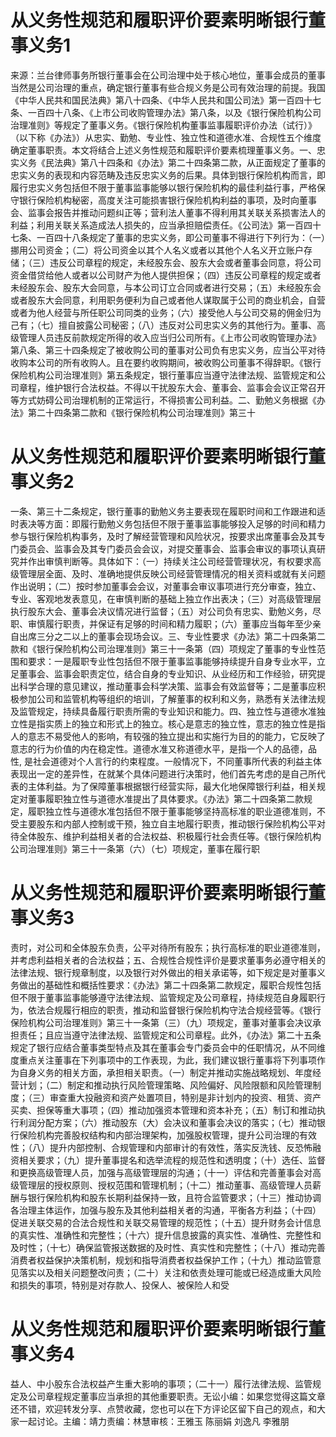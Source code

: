 # 从义务性规范和履职评价要素明晰银行董事义务1

来源：兰台律师事务所银行董事会在公司治理中处于核心地位，董事会成员的董事当然是公司治理的重点，确定银行董事有些合规义务是公司有效治理的前提。我国《中华人民共和国民法典》第八十四条、《中华人民共和国公司法》第一百四十七条、一百四十八条、《上市公司收购管理办法》第八条，以及《银行保险机构公司治理准则》等规定了董事义务。《银行保险机构董事监事履职评价办法（试行）》（以下称《办法》）从忠实、勤勉、专业性、独立性和道德水准、合规性五个维度确定董事职责。本文将结合上述义务性规范和履职评价要素梳理董事义务。一、忠实义务《民法典》第八十四条和《办法》第二十四条第二款，从正面规定了董事的忠实义务的表现和内容范畴及违反忠实义务的后果。具体到银行保险机构而言，即履行忠实义务包括但不限于董事监事能够以银行保险机构的最佳利益行事，严格保守银行保险机构秘密，高度关注可能损害银行保险机构利益的事项，及时向董事会、监事会报告并推动问题纠正等；营利法人董事不得利用其关联关系损害法人的利益；利用关联关系造成法人损失的，应当承担赔偿责任。《公司法》第一百四十七条、一百四十八条规定了董事的忠实义务，即公司董事不得进行下列行为：（一）挪用公司资金；（二）将公司资金以其个人名义或者以其他个人名义开立账户存储；（三）违反公司章程的规定，未经股东会、股东大会或者董事会同意，将公司资金借贷给他人或者以公司财产为他人提供担保；（四）违反公司章程的规定或者未经股东会、股东大会同意，与本公司订立合同或者进行交易；（五）未经股东会或者股东大会同意，利用职务便利为自己或者他人谋取属于公司的商业机会，自营或者为他人经营与所任职公司同类的业务；（六）接受他人与公司交易的佣金归为己有；（七）擅自披露公司秘密；（八）违反对公司忠实义务的其他行为。董事、高级管理人员违反前款规定所得的收入应当归公司所有。《上市公司收购管理办法》第八条、第三十四条规定了被收购公司的董事对公司负有忠实义务，应当公平对待收购本公司的所有收购人。且在要约收购期间，被收购公司董事不得辞职。《银行保险机构公司治理准则》第五条规定，银行董事应当遵守法律法规、监管规定和公司章程，维护银行合法权益。不得以干扰股东大会、董事会、监事会会议正常召开等方式妨碍公司治理机制的正常运行，不得损害公司利益。二、勤勉义务根据《办法》第二十四条第二款和《银行保险机构公司治理准则》第三十

# 从义务性规范和履职评价要素明晰银行董事义务2

一条、第三十二条规定，银行董事的勤勉义务主要表现在履职时间和工作跟进和适时表决等方面：即履行勤勉义务包括但不限于董事监事能够投入足够的时间和精力参与银行保险机构事务，及时了解经营管理和风险状况，按要求出席董事会及其专门委员会、监事会及其专门委员会会议，对提交董事会、监事会审议的事项认真研究并作出审慎判断等。具体如下：（一）持续关注公司经营管理状况，有权要求高级管理层全面、及时、准确地提供反映公司经营管理情况的相关资料或就有关问题作出说明；（二）按时参加董事会会议，对董事会审议事项进行充分审查，独立、专业、客观地发表意见，在审慎判断的基础上独立作出表决；（三）对高级管理层执行股东大会、董事会决议情况进行监督；（五）对公司负有忠实、勤勉义务，尽职、审慎履行职责，并保证有足够的时间和精力履职；（六）董事应当每年至少亲自出席三分之二以上的董事会现场会议。三、专业性要求《办法》第二十四条第二款和《银行保险机构公司治理准则》第三十一条第（四）项规定了董事的专业性范围和要求：一是履职专业性包括但不限于董事监事能够持续提升自身专业水平，立足董事会、监事会职责定位，结合自身的专业知识、从业经历和工作经验，研究提出科学合理的意见建议，推动董事会科学决策、监事会有效监督等；二是董事应积极参加公司和监管机构等组织的培训，了解董事的权利和义务，熟悉有关法律法规及监管规定，持续具备履行职责所需的专业知识和能力。四、独立性与道德水准独立性是指实质上的独立和形式上的独立。核心是意志的独立性，意志的独立性是指人的意志不易受他人的影响，有较强的独立提出和实施行为目的的能力，它反映了意志的行为价值的内在稳定性。道德水准又称道德水平，是指一个人的品德，品性, 是社会道德对个人言行的约束程度。一般情况下，不同董事所代表的利益主体表现出一定的差异性，在就某个具体问题进行决策时，他们首先考虑的是自己所代表的主体利益。为了保障董事根据银行经营实际，最大化地保障银行利益，相关规定对董事履职独立性与道德水准提出了具体要求。《办法》第二十四条第二款规定，履职独立性与道德水准包括但不限于董事能够坚持高标准的职业道德准则，不受主要股东和内部人控制或干预，独立自主地履行职责，推动银行保险机构公平对待全体股东、维护利益相关者的合法权益、积极履行社会责任等。《银行保险机构公司治理准则》第三十一条第（六）（七）项规定，董事在履行职

# 从义务性规范和履职评价要素明晰银行董事义务3

责时，对公司和全体股东负责，公平对待所有股东；执行高标准的职业道德准则，并考虑利益相关者的合法权益；五、合规性合规性评价是要求董事务必遵守相关的法律法规、银行规章制度，以及银行对外做出的相关承诺等，如下规定是对董事义务做出的基础性和概括性要求：《办法》第二十四条第二款规定，履职合规性包括但不限于董事监事能够遵守法律法规、监管规定及公司章程，持续规范自身履职行为，依法合规履行相应的职责，推动和监督银行保险机构守法合规经营等。《银行保险机构公司治理准则》第三十一条第（三）（九）项规定，董事对董事会决议承担责任；且应当遵守法律法规、监管规定和公司章程。此外，《办法》第二十五条规定了银行应结合董事类型特点及其在董事会专门委员会中的任职情况，从不同维度重点关注董事在下列事项中的工作表现，为此，我们建议银行董事将下列事项作为自身义务的相关方面，承担相关职责。（一）制定并推动实施战略规划、年度经营计划；（二）制定和推动执行风险管理策略、风险偏好、风险限额和风险管理制度；（三）审查重大投融资和资产处置项目，特别是非计划内的投资、租赁、资产买卖、担保等重大事项；（四）推动加强资本管理和资本补充；（五）制订和推动执行利润分配方案；（六）推动股东（大）会决议和董事会决议的落实；（七）推动银行保险机构完善股权结构和内部治理架构，加强股权管理，提升公司治理的有效性；（八）提升内部控制、合规管理和内部审计的有效性，落实反洗钱、反恐怖融资相关要求；（九）提升董事提名和选举流程的规范性和透明度；（十）选任、监督和更换高级管理人员，加强与高级管理层的沟通；（十一）评估和完善董事会对高级管理层的授权原则、授权范围和管理机制；（十二）推动董事、高级管理人员薪酬与银行保险机构和股东长期利益保持一致，且符合监管要求；（十三）推动协调各治理主体运作，加强与股东及其他利益相关者的沟通，平衡各方利益；（十四）促进关联交易的合法合规性和关联交易管理的规范性；（十五）提升财务会计信息的真实性、准确性和完整性；（十六）提升信息披露的真实性、准确性、完整性和及时性；（十七）确保监管报送数据的及时性、真实性和完整性；（十八）推动完善消费者权益保护决策机制，规划和指导消费者权益保护工作；（十九）推动监管意见落实以及相关问题整改问责；（二十）关注和依责处理可能或已经造成重大风险和损失的事项，特别是对存款人、投保人、被保险人和受

# 从义务性规范和履职评价要素明晰银行董事义务4

益人、中小股东合法权益产生重大影响的事项；（二十一）履行法律法规、监管规定及公司章程规定董事应当承担的其他重要职责。无讼小编：如果您觉得这篇文章还不错，欢迎转发分享、点赞收藏，您也可以在下方评论区留下自己的观点，和大家一起讨论。主编：靖力责编：林慧审核：王雅玉 陈丽娟 刘逸凡 李雅朋

